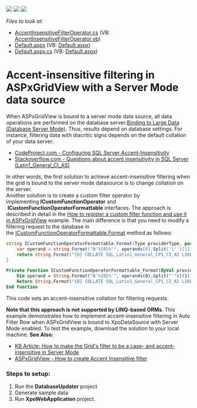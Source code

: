 <!-- default badges list -->
![](https://img.shields.io/endpoint?url=https://codecentral.devexpress.com/api/v1/VersionRange/128532475/18.2.3%2B)
[![](https://img.shields.io/badge/Open_in_DevExpress_Support_Center-FF7200?style=flat-square&logo=DevExpress&logoColor=white)](https://supportcenter.devexpress.com/ticket/details/T190796)
[![](https://img.shields.io/badge/📖_How_to_use_DevExpress_Examples-e9f6fc?style=flat-square)](https://docs.devexpress.com/GeneralInformation/403183)
<!-- default badges end -->
<!-- default file list -->
*Files to look at*:

* [AccentInsensitiveFilterOperator.cs](./CS/XpoWebApplication/AccentInsensitiveFilterOperator.cs) (VB: [AccentInsensitiveFilterOperator.vb](./VB/XpoWebApplication/AccentInsensitiveFilterOperator.vb))
* [Default.aspx](./CS/XpoWebApplication/Default.aspx) (VB: [Default.aspx](./VB/XpoWebApplication/Default.aspx))
* [Default.aspx.cs](./CS/XpoWebApplication/Default.aspx.cs) (VB: [Default.aspx](./VB/XpoWebApplication/Default.aspx))
<!-- default file list end -->
# Accent-insensitive filtering in ASPxGridView with a Server Mode data source


When ASPxGridView is bound to a server mode data source, all data operations are performed on the database server:[Binding to Large Data (Database Server Mode)][1]. Thus, results depend on database settings. For instance, filtering data with diacritic signs depends on the default collation of your data server:
- [CodeProject.com - Configuring SQL Server Accent-Insensitivity][2]
- [Stackoverflow.com - Questions about accent insensitivity in SQL Server (Latin1_General_CI_AS)][3]

In other words, the first solution to achieve accent-insensitive filtering when the grid is bound to the server mode datasource is to change collation on the server. <br>Another solution is to create a custom filter operator by implementing **ICustomFunctionOperator** and  **ICustomFunctionOperatorFormattable** interfaces. The approach is described in detail in the [
How to register a custom filter function and use it in ASPxGridView][4] example. The main difference is that you need to modify a filtering request to the database in the [ICustomFunctionOperatorFormattable.Format][5] method as follows:

```cs
string ICustomFunctionOperatorFormattable.Format(Type providerType, params String[] operands) {
    var operand = string.Format("N'%{0}%'", operands[0].Split('\'')[1]);
    return string.Format("{0} COLLATE SQL_Latin1_General_CP1_CI_AI LIKE {1} ", operands[1], operand);
}
```

```vb
Private Function ICustomFunctionOperatorFormattable_Format(ByVal providerType As Type, ParamArray ByVal operands() As String) As String Implements ICustomFunctionOperatorFormattable.Format
    Dim operand = String.Format("N'%{0}%'", operands(0).Split("'"c)(1))
    Return String.Format("{0} COLLATE SQL_Latin1_General_CP1_CI_AI LIKE {1} ", operands(1), operand)
End Function
```
This code sets an accent-insensitive collation for filtering requests.

**Note that this approach is not supported by LINQ-based ORMs**. This example demonstrates how to implement accent-insensitive filtering in Auto Filter Row when ASPxGridView is bound to XpoDataSource with Server Mode enabled. To test the example, download the solution to your local machine.
**See Also:**

- [KB Article: How to make the Grid's filter to be a case- and accent-insensitive in Server Mode][6]
- [ASPxGridView - How to create Accent Insensitive filter][7]


### Steps to setup:

1) Run the **DatabaseUpdater** project
2) Generate sample data
3) Run **XpoWebApplication** project.


[1]: https://documentation.devexpress.com/#AspNet/CustomDocument14781
[2]: http://www.codeproject.com/Articles/310510/Configuring-SQL-Server-Accent-Insensitivity
[3]: http://stackoverflow.com/questions/14525981/questions-about-accent-insensitivity-in-sql-server-latin1-general-ci-as
[4]: https://www.devexpress.com/Support/Center/Example/Details/E4099/how-to-register-a-custom-filter-function-and-use-it-in-aspxgridview
[5]: https://documentation.devexpress.com/CoreLibraries/DevExpress.Data.Filtering.ICustomFunctionOperatorFormattable.Format.method
[6]: https://www.devexpress.com/Support/Center/p/T385990
[7]: https://github.com/DevExpress-Examples/aspxgridview-how-to-create-accent-insensitive-filter-t547083
